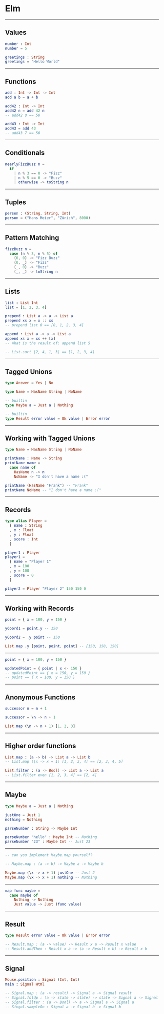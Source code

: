 # Elm

---

## Values

```elm
number : Int
number = 5

greetings : String
greetings = "Hello World"
```

---

## Functions

```elm
add : Int -> Int -> Int
add a b = a + b

add42 : Int -> Int
add42 n = add 42 n
-- add42 8 == 50

add43 : Int -> Int
add43 = add 43
-- add43 7 == 50
```

---

## Conditionals

```elm
nearlyFizzBuzz n =
  if
    | n % 3 == 0 -> "Fizz"
    | n % 5 == 0 -> "Buzz"
    | otherwise -> toString n
```

---

## Tuples

```elm
person : (String, String, Int)
person = ("Hans Meier", "Zürich", 8000)
```

---

## Pattern Matching

```elm
fizzBuzz n =
  case (n % 3, n % 5) of
    (0, 0) -> "Fizz Buzz"
    (0, _) -> "Fizz"
    (_, 0) -> "Buzz"
    (_, _) -> toString n
```

---

## Lists

```elm
list : List Int
list = [1, 2, 3, 4]

prepend : List a -> a -> List a
prepend xs x = x :: xs
-- prepend list 0 == [0, 1, 2, 3, 4]

append : List a -> a -> List a
append xs x = xs ++ [x]
-- What is the result of: append list 5

-- List.sort [2, 4, 1, 3] == [1, 2, 3, 4]
```

---

## Tagged Unions

```elm
type Answer = Yes | No

type Name = HasName String | NoName

-- builtin
type Maybe a = Just a | Nothing

-- builtin
type Result error value = Ok value | Error error
```

---

## Working with Tagged Unions

```elm
type Name = HasName String | NoName

printName : Name -> String
printName name =
  case name of
    HasName n -> n
    NoName -> "I don't have a name :("

printName (HasName "Frank") -- "Frank"
printName NoName -- "I don't have a name :("
```

---

## Records

```elm
type alias Player =
  { name : String
  , x : Float
  , y : Float
  , score : Int
  }

player1 : Player
player1 =
  { name = "Player 1"
  , x = 100
  , y = 100
  , score = 0
  }

player2 = Player "Player 2" 150 150 0
```

---

## Working with Records

```elm
point = { x = 100, y = 150 }

yCoord1 = point.y -- 150

yCoord2 = .y point -- 150

List.map .y [point, point, point] -- [150, 150, 150]
```

---

```elm
point = { x = 100, y = 150 }

updatedPoint = { point | x <- 150 }
-- updatedPoint == { x = 150, y = 150 }
-- point == { x = 100, y = 150 }
```

---

## Anonymous Functions

```elm
successor n = n + 1

successor = \n -> n + 1

List.map (\n -> n + 1) [1, 2, 3]
```

---

## Higher order functions

```elm
List.map : (a -> b) -> List a -> List b
-- List.map (\x -> x + 1) [1, 2, 3, 4] == [2, 3, 4, 5]

List.filter : (a -> Bool) -> List a -> List a
-- List.filter even [1, 2, 3, 4] == [2, 4]
```

---

## Maybe

```elm
type Maybe a = Just a | Nothing

justOne = Just 1
nothing = Nothing

parseNumber : String -> Maybe Int

parseNumber "hello" : Maybe Int -- Nothing
parseNumber "23" : Maybe Int -- Just 23
```

---

```elm
-- can you implement Maybe.map yourself?

-- Maybe.map : (a -> b) -> Maybe a -> Maybe b

Maybe.map (\x -> x + 1) justOne -- Just 2
Maybe.map (\x -> x + 1) nothing -- Nothing
```

---

```elm
map func maybe =
  case maybe of
    Nothing -> Nothing
    Just value -> Just (func value)
```

---

## Result

```elm
type Result error value = Ok value | Error error

-- Result.map : (a -> value) -> Result x a -> Result x value
-- Result.andThen : Result x a -> (a -> Result x b) -> Result x b
```

---

## Signal

```elm
Mouse.position : Signal (Int, Int)
main : Signal Html

-- Signal.map : (a -> result) -> Signal a -> Signal result
-- Signal.foldp : (a -> state -> state) -> state -> Signal a -> Signal state
-- Signal.filter : (a -> Bool) -> a -> Signal a -> Signal a
-- Singal.sampleOn : Signal a -> Signal b -> Signal b
```

